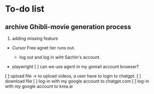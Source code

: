 # To-do list

## archive Ghibli-movie generation process

1. adding missing feature 
- Cursor Free agnet tier runs out.
  - log out and log in wiht Sachin's account. 

- playwright
[ ] can we use agent in my gomail account browser?

[ ] upload file
    -> to upload videos, a user have to login to chatgpt. 
[ ] download file
[ ] log-in with my google account to chatgpt.com
[ ] log-in with my google account to krea.ai
